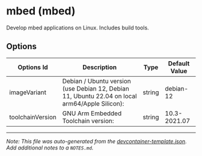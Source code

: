 
# mbed (mbed)

Develop mbed applications on Linux. Includes build tools.

## Options

| Options Id | Description | Type | Default Value |
|-----|-----|-----|-----|
| imageVariant | Debian / Ubuntu version (use Debian 12, Debian 11, Ubuntu 22.04 on local arm64/Apple Silicon): | string | debian-12 |
| toolchainVersion | GNU Arm Embedded Toolchain version: | string | 10.3-2021.07 |



---

_Note: This file was auto-generated from the [devcontainer-template.json](https://github.com/KUCHITAKE/mbeddevcaontainertemplate/blob/main/src/mbed/devcontainer-template.json).  Add additional notes to a `NOTES.md`._
